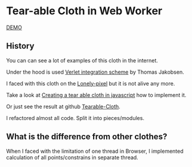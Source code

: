 # Tear-able Cloth in Web Worker

[DEMO](http://volodalexey.github.io/cloth-web-worker)

## History

You can can see a lot of examples of this cloth in the internet.

Under the hood is used [Verlet integration scheme](http://www.gamasutra.com/resource_guide/20030121/jacobson_pfv.htm) by Thomas Jakobsen.

I faced with this cloth on the [Lonely-pixel](http://lonely-pixel.com) but it is not alive any more.

Take a look at [Creating a tear able cloth in javascript](http://blog.michaelpolycarpou.com/blog/2014/08/21/creating-a-tearable-cloth-in-javascript/) how to implement it.

Or just see the result at github [Tearable-Cloth](https://github.com/Dissimulate/Tearable-Cloth).

I refactored almost all code. Split it into pieces/modules.

## What is the difference from other clothes?

When I faced with the limitation of one thread in Browser, I implemented calculation of all points/constrains in separate thread.